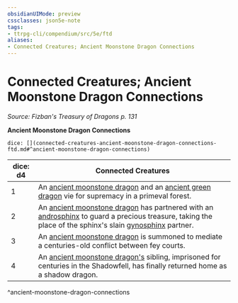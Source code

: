 ```yaml
---
obsidianUIMode: preview
cssclasses: json5e-note
tags:
- ttrpg-cli/compendium/src/5e/ftd
aliases:
- Connected Creatures; Ancient Moonstone Dragon Connections
---
```

# Connected Creatures; Ancient Moonstone Dragon Connections
*Source: Fizban's Treasury of Dragons p. 131* 

**Ancient Moonstone Dragon Connections**

`dice: [](connected-creatures-ancient-moonstone-dragon-connections-ftd.md#^ancient-moonstone-dragon-connections)`

| dice: d4 | Connected Creatures |
|----------|---------------------|
| 1 | An [ancient moonstone dragon](Інструменти%20ДМ/CLI/bestiary/dragon/ancient-moonstone-dragon-ftd.md) and an [ancient green dragon](Інструменти%20ДМ/CLI/bestiary/dragon/ancient-green-dragon-xmm.md) vie for supremacy in a primeval forest. |
| 2 | An [ancient moonstone dragon](Інструменти%20ДМ/CLI/bestiary/dragon/ancient-moonstone-dragon-ftd.md) has partnered with an [androsphinx](Інструменти%20ДМ/CLI/bestiary/celestial/sphinx-of-valor-xmm.md) to guard a precious treasure, taking the place of the sphinx's slain [gynosphinx](Інструменти%20ДМ/CLI/bestiary/celestial/sphinx-of-lore-xmm.md) partner. |
| 3 | An [ancient moonstone dragon](Інструменти%20ДМ/CLI/bestiary/dragon/ancient-moonstone-dragon-ftd.md) is summoned to mediate a centuries-old conflict between fey courts. |
| 4 | An [ancient moonstone dragon's](Інструменти%20ДМ/CLI/bestiary/dragon/ancient-moonstone-dragon-ftd.md) sibling, imprisoned for centuries in the Shadowfell, has finally returned home as a shadow dragon. |
^ancient-moonstone-dragon-connections
